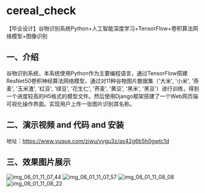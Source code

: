 # cereal_check
【毕业设计】谷物识别系统Python+人工智能深度学习+TensorFlow+卷积算法网络模型+图像识别

## 一、介绍
谷物识别系统，本系统使用Python作为主要编程语言，通过TensorFlow搭建ResNet50卷积神经算法网络模型，通过对11种谷物图片数据集（'大米', '小米', '燕麦', '玉米渣', '红豆', '绿豆', '花生仁', '荞麦', '黄豆', '黑米', '黑豆'）进行训练，得到一个进度较高的H5格式的模型文件。然后使用Django框架搭建了一个Web网页端可视化操作界面。实现用户上传一张图片识别其名称。
## 二、演示视频 and  代码 and 安装
地址：https://www.yuque.com/ziwu/yygu3z/as42g6b5h0gwtc1d
## 三、效果图片展示
![img_06_01_11_07_44](https://github.com/ziwupython/cereal_check/assets/133186350/26c2e0ed-2737-4197-8f3c-717814069873)
![img_06_01_11_07_57](https://github.com/ziwupython/cereal_check/assets/133186350/bc935878-50dc-4882-a071-58458d97f9f1)
![img_06_01_11_08_08](https://github.com/ziwupython/cereal_check/assets/133186350/347453c9-858a-4814-a529-57ed032db4dc)
![img_06_01_11_08_22](https://github.com/ziwupython/cereal_check/assets/133186350/f987dd3f-5907-4c36-9410-13ed68afd4b1)
